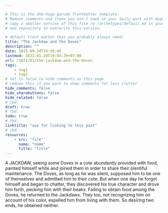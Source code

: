 ```yaml
---

# This is the dnb-hugo-garuda frontmatter template. 
# Remove comments and items you won't need in your daily work with Hugo.
# Copy a smaller version of this file to /archetypes/default.md in your
# own repository to overwrite this version.

# default front matter that you probably always need:
title: "The Jackdaw and the Doves"
description: ""
date: 2015-09-24T19:56:45
lastmod: 2021-01-20T19:03:39+07:00
url: /2021/01/the-jackdaw-and-the-doves
tags:
    - tag1
    - tag2
# set to false to hide comments on this page
# remove this if you want to show comments for less clutter
hide_comments: false
hide_sharebuttons: false
hide_related: false
# tbd.
draft: true
# tbd.
todo: true
# tbd.
linktitle: "use for linking to this post"
# tbd.
resources:
    - src: "file"
      name: "name"
      title: "title"
---
```

A JACKDAW, seeing some Doves in a cote abundantly provided with food, painted himself white and joined them in order to share their plentiful maintenance. The Doves, as long as he was silent, supposed him to be one of themselves and admitted him to their cote. But when one day he forgot himself and began to chatter, they discovered his true character and drove him forth, pecking him with their beaks. Failing to obtain food among the Doves, he returned to the Jackdaws. They too, not recognizing him on account of his color, expelled him from living with them. So desiring two ends, he obtained neither.
